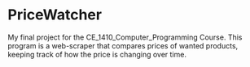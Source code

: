 # PriceWatcher
My final project for the CE_1410_Computer_Programming Course. This program is a web-scraper that compares prices of wanted products, keeping track of how the price is changing over time. 
